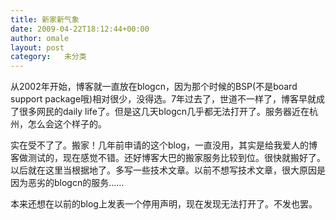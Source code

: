 ```yaml
---
title: 新家新气象
date: 2009-04-22T18:12:44+00:00
author: omale
layout: post
category:   未分类  
---
```

从2002年开始，博客就一直放在blogcn，因为那个时候的BSP(不是board support package哦)相对很少，没得选。7年过去了，世道不一样了，博客早就成了很多网民的daily life了。但是这几天blogcn几乎都无法打开了。服务器近在杭州，怎么会这个样子的。

实在受不了了。搬家！几年前申请的这个blog，一直没用，其实是给我爱人的博客做测试的，现在感觉不错。还好博客大巴的搬家服务比较到位。很快就搬好了。以后就在这里当根据地了。多写一些技术文章。以前不想写技术文章，很大原因是因为恶劣的blogcn的服务&#8230;&#8230;

本来还想在以前的blog上发表一个停用声明，现在发现无法打开了。不发也罢。

 